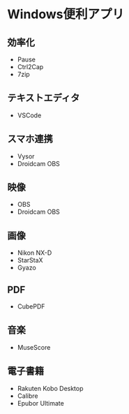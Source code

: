 # Windows便利アプリ

## 効率化
- Pause
- Ctrl2Cap
- 7zip

## テキストエディタ
- VSCode

## スマホ連携
- Vysor
- Droidcam OBS

## 映像
- OBS
- Droidcam OBS

## 画像
- Nikon NX-D
- StarStaX
- Gyazo

## PDF
- CubePDF

## 音楽
- MuseScore

## 電子書籍
- Rakuten Kobo Desktop
- Calibre
- Epubor Ultimate
